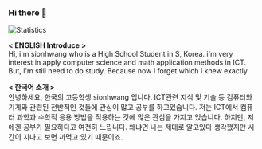 ### Hi there 👋

<!--
**SionHwang/SionHwang** is a ✨ _special_ ✨ repository because its `README.md` (this file) appears on your GitHub profile.


- 🔭 I’m currently working on ...
- 🌱 I’m currently learning ...
- 👯 I’m looking to collaborate on ...
- 🤔 I’m looking for help with ...
- 💬 Ask me about ...
- 📫 How to reach me: ...
- 😄 Pronouns: ...
- ⚡ Fun fact: ...
-->



![Statistics](https://github-readme-stats.vercel.app/api?username=SionHwang&show_icons=true)


__< ENGLISH Introduce >__     
Hi, i'm sionhwang who is a High School Student in S, Korea. 
i'm very interest in apply computer science and math application methods in ICT.
But, i'm still need to do study. Because now I forget which I knew exactly.





__< 한국어 소개 >__      
안녕하세요, 한국의 고등학생 sionhwang 입니다. ICT관련 지식 및 기술 등 컴퓨터와 기계와 관련된 전반적인 것들에 관심이 많고 공부를 하고있습니다.
저는 ICT에서 컴퓨터 과학과 수학적 응용 방법을 적용하는 것에 많은 관심을 가지고 있습니다.
하지만, 저에겐 공부가 필요하다고 여전히 느낍니다. 왜냐면 나는 제대로 알고있다 생각했지만 시간이 지나고 보면 까먹고 있기 때문이죠.
